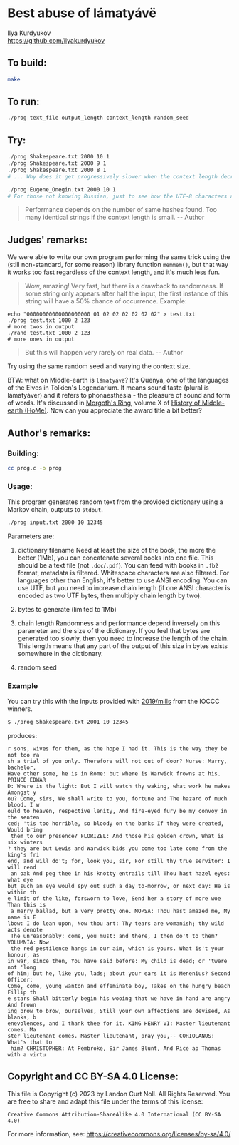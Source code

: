 # Best abuse of lámatyávë

Ilya Kurdyukov  
<https://github.com/ilyakurdyukov>  

## To build:

```sh
make
```

## To run:

```sh
./prog text_file output_length context_length random_seed
```

## Try:

```sh
./prog Shakespeare.txt 2000 10 1
./prog Shakespeare.txt 2000 9 1
./prog Shakespeare.txt 2000 8 1
# ... Why does it get progressively slower when the context length decreases?

./prog Eugene_Onegin.txt 2000 10 1
# For those not knowing Russian, just to see how the UTF-8 characters are handled
```

> Performance depends on the number of same hashes found.
> Too many identical strings if the context length is small.
> -- Author

## Judges' remarks:

We were able to write our own program performing the same trick using the (still
non-standard, for some reason) library function `memmem()`, but that way it
works too fast regardless of the context length, and it's much less fun.

> Wow, amazing! Very fast, but there is a drawback to randomness.
> If some string only appears after half the input, the first instance
> of this string will have a 50% chance of occurrence.
> Example:

```
echo "00000000000000000000 01 02 02 02 02 02 02" > test.txt
./prog test.txt 1000 2 123
# more twos in output
./rand test.txt 1000 2 123
# more ones in output
```

> But this will happen very rarely on real data.
> -- Author

Try using the same random seed and varying the context size.

BTW: what on Middle-earth is `lámatyávë`? It's Quenya, one of the languages of
the Elves in Tolkien's Legendarium. It means sound taste (plural is lámatyáver)
and it refers to phonaesthesia - the pleasure of sound and form of words. It's
discussed in [Morgoth's Ring](https://en.wikipedia.org/wiki/Morgoth%27s_Ring),
volume X of [History of Middle-earth
(HoMe)](https://en.wikipedia.org/wiki/The_History_of_Middle-earth). Now can you
appreciate the award title a bit better?

## Author's remarks:

### Building:

```sh
cc prog.c -o prog
```

### Usage:

This program generates random text from the provided dictionary using a Markov
chain, outputs to `stdout`.

```sh
./prog input.txt 2000 10 12345
```

Parameters are:

1. dictionary filename
    Need at least the size of the book, the more the better (1Mb), you can
    concatenate several books into one file. This should be a text file (not
    `.doc`/`.pdf`). You can feed with books in `.fb2` format, metadata is
    filtered.  Whitespace characters are also filtered. For languages other than
    English, it's better to use ANSI encoding. You can use UTF, but you need to
    increase chain length (if one ANSI character is encoded as two UTF bytes,
    then multiply chain length by two).

2. bytes to generate (limited to 1Mb)

3. chain length
    Randomness and performance depend inversely on this parameter and the size
    of the dictionary. If you feel that bytes are generated too slowly, then you
    need to increase the length of the chain. This length means that any part of
    the output of this size in bytes exists somewhere in the dictionary.

4. random seed

### Example

You can try this with the inputs provided with [2019/mills](/2019/mills/prog.c) from the IOCCC winners.


```sh
$ ./prog Shakespeare.txt 2001 10 12345
```

produces:

```
r sons, wives for them, as the hope I had it. This is the way they be not too ra
sh a trial of you only. Therefore will not out of door? Nurse: Marry, bachelor,
Have other some, he is in Rome: but where is Warwick frowns at his. PRINCE EDWAR
D: Where is the light: But I will watch thy waking, what work he makes Amongst y
ou? Come, sirs, We shall write to you, fortune and The hazard of much blood. I w
ould to heaven, respective lenity, And fire-eyed fury be my convoy in the senten
ced; 'tis too horrible, so bloody on the banks If they were created, Would bring
 them to our presence? FLORIZEL: And those his golden crown, What is six winters
? they are but Lewis and Warwick bids you come too late come from the king's fri
end, and will do't; for, look you, sir, For still thy true servitor: I will rend
 an oak And peg thee in his knotty entrails till Thou hast hazel eyes: what eye
but such an eye would spy out such a day to-morrow, or next day: He is within th
e limit of the like, forsworn to love, Send her a story of more woe Than this is
 a merry ballad, but a very pretty one. MOPSA: Thou hast amazed me, My name is E
lbow: I do lean upon, Now thou art: Thy tears are womanish; thy wild acts denote
 The unreasonably: come, you must: and there, I then do't to them? VOLUMNIA: Now
 the red pestilence hangs in our aim, which is yours. What is't your honour, as
in war, since then, You have said before: My child is dead; or 'twere not 'long
of him; but he, like you, lads; about your ears it is Menenius? Second Officer:
Come, come, young wanton and effeminate boy, Takes on the hungry beach Fillip th
e stars Shall bitterly begin his wooing that we have in hand are angry And frown
ing brow to brow, ourselves, Still your own affections are devised, As blanks, b
enevolences, and I thank thee for it. KING HENRY VI: Master lieutenant comes. Ma
ster lieutenant comes. Master lieutenant, pray you,-- CORIOLANUS: What's that to
 him? CHRISTOPHER: At Pembroke, Sir James Blunt, And Rice ap Thomas with a virtu
```

## Copyright and CC BY-SA 4.0 License:

This file is Copyright (c) 2023 by Landon Curt Noll.  All Rights Reserved.
You are free to share and adapt this file under the terms of this license:

    Creative Commons Attribution-ShareAlike 4.0 International (CC BY-SA 4.0)

For more information, see: https://creativecommons.org/licenses/by-sa/4.0/
